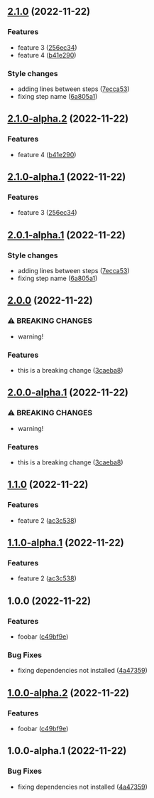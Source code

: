 ## [2.1.0](https://github.com/artursudnik/releases-test-1/compare/v2.0.0...v2.1.0) (2022-11-22)


### Features

* feature 3 ([256ec34](https://github.com/artursudnik/releases-test-1/commit/256ec347b12a42937451e6f58d549dcb8771fb75))
* feature 4 ([b41e290](https://github.com/artursudnik/releases-test-1/commit/b41e2904ca0da60702ae7b01419e934c331d846c))


### Style changes

* adding lines between steps ([7ecca53](https://github.com/artursudnik/releases-test-1/commit/7ecca532e03300f57dcba795a6cc8057094c0ddd))
* fixing step name ([6a805a1](https://github.com/artursudnik/releases-test-1/commit/6a805a149cb8b66ba9631e465b0b459a52caf428))

## [2.1.0-alpha.2](https://github.com/artursudnik/releases-test-1/compare/v2.1.0-alpha.1...v2.1.0-alpha.2) (2022-11-22)


### Features

* feature 4 ([b41e290](https://github.com/artursudnik/releases-test-1/commit/b41e2904ca0da60702ae7b01419e934c331d846c))

## [2.1.0-alpha.1](https://github.com/artursudnik/releases-test-1/compare/v2.0.1-alpha.1...v2.1.0-alpha.1) (2022-11-22)


### Features

* feature 3 ([256ec34](https://github.com/artursudnik/releases-test-1/commit/256ec347b12a42937451e6f58d549dcb8771fb75))

## [2.0.1-alpha.1](https://github.com/artursudnik/releases-test-1/compare/v2.0.0...v2.0.1-alpha.1) (2022-11-22)


### Style changes

* adding lines between steps ([7ecca53](https://github.com/artursudnik/releases-test-1/commit/7ecca532e03300f57dcba795a6cc8057094c0ddd))
* fixing step name ([6a805a1](https://github.com/artursudnik/releases-test-1/commit/6a805a149cb8b66ba9631e465b0b459a52caf428))

## [2.0.0](https://github.com/artursudnik/releases-test-1/compare/v1.1.0...v2.0.0) (2022-11-22)


### ⚠ BREAKING CHANGES

* warning!

### Features

* this is a breaking change ([3caeba8](https://github.com/artursudnik/releases-test-1/commit/3caeba875e8a8cebaeb94ae371fc22c9a4137096))

## [2.0.0-alpha.1](https://github.com/artursudnik/releases-test-1/compare/v1.1.0...v2.0.0-alpha.1) (2022-11-22)


### ⚠ BREAKING CHANGES

* warning!

### Features

* this is a breaking change ([3caeba8](https://github.com/artursudnik/releases-test-1/commit/3caeba875e8a8cebaeb94ae371fc22c9a4137096))

## [1.1.0](https://github.com/artursudnik/releases-test-1/compare/v1.0.0...v1.1.0) (2022-11-22)


### Features

* feature 2 ([ac3c538](https://github.com/artursudnik/releases-test-1/commit/ac3c5386cb4d26cb444456992140e0a4854a43c3))

## [1.1.0-alpha.1](https://github.com/artursudnik/releases-test-1/compare/v1.0.0...v1.1.0-alpha.1) (2022-11-22)


### Features

* feature 2 ([ac3c538](https://github.com/artursudnik/releases-test-1/commit/ac3c5386cb4d26cb444456992140e0a4854a43c3))

## 1.0.0 (2022-11-22)


### Features

* foobar ([c49bf9e](https://github.com/artursudnik/releases-test-1/commit/c49bf9ebfe73b4298055def109d074424f64594f))


### Bug Fixes

* fixing dependencies not installed ([4a47359](https://github.com/artursudnik/releases-test-1/commit/4a47359d04823071e0c582317cb5f1ebd1e7633f))

## [1.0.0-alpha.2](https://github.com/artursudnik/releases-test-1/compare/v1.0.0-alpha.1...v1.0.0-alpha.2) (2022-11-22)


### Features

* foobar ([c49bf9e](https://github.com/artursudnik/releases-test-1/commit/c49bf9ebfe73b4298055def109d074424f64594f))

## 1.0.0-alpha.1 (2022-11-22)


### Bug Fixes

* fixing dependencies not installed ([4a47359](https://github.com/artursudnik/releases-test-1/commit/4a47359d04823071e0c582317cb5f1ebd1e7633f))
